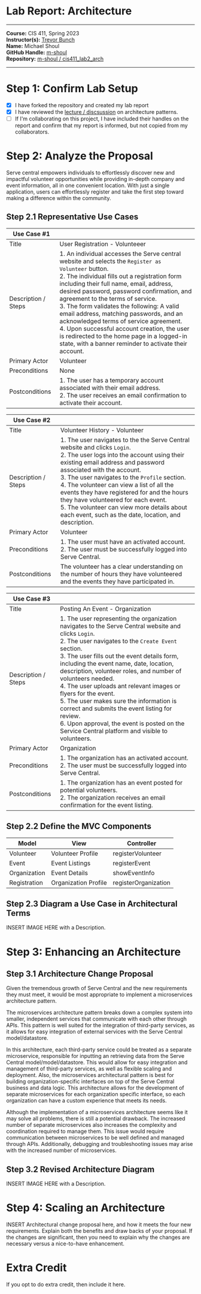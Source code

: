 # Lab Report: Architecture
___
**Course:** CIS 411, Spring 2023  
**Instructor(s):** [Trevor Bunch](https://github.com/trevordbunch)  
**Name:** Michael Shoul  
**GitHub Handle:** [m-shoul](https://github.com/m-shoul)  
**Repository:** [m-shoul / cis411_lab2_arch](https://github.com/m-shoul/cis411_lab2_arch) 
___

# Step 1: Confirm Lab Setup
- [x] I have forked the repository and created my lab report
- [x] I have reviewed the [lecture / discsussion](../assets/04p1_SolutionArchitectures.pdf) on architecture patterns.
- [ ] If I'm collaborating on this project, I have included their handles on the report and confirm that my report is informed, but not copied from my collaborators.

# Step 2: Analyze the Proposal
Serve central empowers individuals to effortlessly discover new and impactful volunteer opportunities while providing in-depth company and event information, all in one convenient location. With just a single application, users can effortlessly register and take the first step toward making a difference within the community.

## Step 2.1 Representative Use Cases  

| Use Case #1 | |
|---|---|
| Title | User Registration - Volunteeer |
| Description / Steps | 1. An individual accesses the Serve central website and selects the ```Register as Volunteer``` button. <br>2. The individual fills out a registration form including their full name, email, address, desired password, password confirmation, and agreement to the terms of service. <br>3. The form validates the following: A valid email address, matching passwords, and an acknowledged terms of service agreement. <br>4. Upon successful account creation, the user is redirected to the home page in a logged-in state, with a banner reminder to activate their account.|
| Primary Actor | Volunteer |
| Preconditions | None |
| Postconditions | 1. The user has a temporary account associated with their email address. <br>2. The user receives an email confirmation to activate their account. |

| Use Case #2 | |
|---|---|
| Title | Volunteer History - Volunteer |
| Description / Steps | 1. The user navigates to the the Serve Central website and clicks ```Login```. <br>2. The user logs into the account using their existing email address and password associated with the account. <br>3. The user navigates to the ```Profile``` section. <br>4. The volunteer can view a list of all the events they have registered for and the hours they have volunteered for each event. <br>5. The volunteer can view more details about each event, such as the date, location, and description. |
| Primary Actor | Volunteer |
| Preconditions | 1. The user must have an activated account. <br>2. The user must be successfully logged into Serve Central. |
| Postconditions | The volunteer has a clear understanding on the number of hours they have volunteered and the events they have participated in. |

| Use Case #3 | |
|---|---|
| Title | Posting An Event - Organization |
| Description / Steps | 1. The user representing the organization navigates to the Serve Central website and clicks ```Login```. <br>2. The user navigates to the ```Create Event``` section. <br>3. The user fills out the event details form, including the event name, date, location, description, volunteer roles, and number of volunteers needed. <br>4. The user uploads ant relevant images or flyers for the event. <br>5. The user makes sure the information is correct and submits the event listing for review. <br>6. Upon approval, the event is posted on the Service Central platform and visible to volunteers. |
| Primary Actor | Organization |
| Preconditions | 1. The organization has an activated account. <br>2. The user must be successfully logged into Serve Central. |
| Postconditions | 1. The organization has an event posted for potential volunteers. <br>2. The organization receives an email confirmation for the event listing. |

## Step 2.2 Define the MVC Components

| Model | View | Controller |
|---|---|---|
| Volunteer | Volunteer Profile | registerVolunteer |
| Event | Event Listings | registerEvent |
| Organization | Event Details | showEventInfo |
| Registration | Organization Profile | registerOrganization |

## Step 2.3 Diagram a Use Case in Architectural Terms
INSERT IMAGE HERE with a Description.



# Step 3: Enhancing an Architecture

## Step 3.1 Architecture Change Proposal
Given the tremendous growth of Serve Central and the new requirements they must meet, it would be most appropriate to implement a microservices architecture pattern.

The microservices architecture pattern breaks down a complex system into smaller, independent services that communicate with each other through APIs. This pattern is well suited for the integration of third-party services, as it allows for easy integration of external services with the Serve Central model/datastore.

In this architecture, each third-party service could be treated as a separate microservice, responsible for inputting an retrieving data from the Serve Central model/model/datastore. This would allow for easy integration and management of third-party services, as well as flexible scaling and deployment. Also, the microservices architectural pattern is best for building organization-specific interfaces on top of the Serve Central business and data logic. This architecture allows for the development of separate microservices for each organization specific interface, so each organization can have a custom experience that meets its needs.

Although the implementation of a microservices architecture seems like it may solve all problems, there is still a potential drawback. The increased number of separate microservices also increases the complexity and coordination required to manage them. This issue would require communication between microservices to be well defined and managed through APIs. Additionally, debugging and troubleshooting issues may arise with the increased number of microservices.


## Step 3.2 Revised Architecture Diagram
INSERT IMAGE HERE with a Description.



# Step 4: Scaling an Architecture
INSERT Architectural change proposal here, and how it meets the four new requirements.  Explain both the benefits and draw backs of your proposal.  If the changes are significant, then you need to explain why the changes are necessary versus a nice-to-have enhancement.

# Extra Credit
If you opt to do extra credit, then include it here.